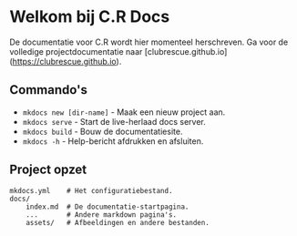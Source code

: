 # Welkom bij C.R Docs

De documentatie voor C.R wordt hier momenteel herschreven.
Ga voor de volledige projectdocumentatie naar [clubrescue.github.io] (https://clubrescue.github.io).

## Commando's

* `mkdocs new [dir-name]` - Maak een nieuw project aan.
* `mkdocs serve` - Start de live-herlaad docs server.
* `mkdocs build` - Bouw de documentatiesite.
* `mkdocs -h` - Help-bericht afdrukken en afsluiten.

## Project opzet

    mkdocs.yml    # Het configuratiebestand.
    docs/
        index.md  # De documentatie-startpagina.
        ...       # Andere markdown pagina's.
        assets/	  # Afbeeldingen en andere bestanden.